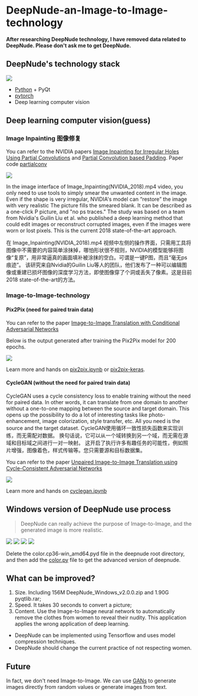 # DeepNude-an-Image-to-Image-technology

**After researching DeepNude technology, I have removed data related to DeepNude. Please don't ask me to get DeepNude.**

## DeepNude's technology stack

![](DeepNude_images/DeepNode_0.png)

+ [Python](https://www.python.org/) + PyQt 
+ [pytorch](https://pytorch.org/)
+ Deep learning computer vision

## Deep learning computer vision(guess)

### Image Inpainting 图像修复
You can refer to the NVIDIA papers [Image Inpainting for Irregular Holes Using Partial Convolutions](https://arxiv.org/abs/1804.07723) and [Partial Convolution based Padding](https://arxiv.org/abs/1811.11718).
Paper code [partialconv](https://github.com/NVIDIA/partialconv)

![](paper_images/2018_NVIDIA_Image_Inpainting.png)

In the image interface of Image_Inpainting(NVIDIA_2018).mp4 video, you only need to use tools to simply smear the unwanted content in the image. Even if the shape is very irregular, NVIDIA's model can “restore” the image with very realistic The picture fills the smeared blank. It can be described as a one-click P picture, and "no ps traces."
The study was based on a team from Nvidia's Guilin Liu et al. who published a deep learning method that could edit images or reconstruct corrupted images, even if the images were worn or lost pixels. This is the current 2018 state-of-the-art approach.

在 Image_Inpainting(NVIDIA_2018).mp4 视频中左侧的操作界面，只需用工具将图像中不需要的内容简单涂抹掉，哪怕形状很不规则，NVIDIA的模型能够将图像“复原”，用非常逼真的画面填补被涂抹的空白。可谓是一键P图，而且“毫无ps痕迹”。
该研究来自Nvidia的Guilin Liu等人的团队，他们发布了一种可以编辑图像或重建已损坏图像的深度学习方法，即使图像穿了个洞或丢失了像素。这是目前2018 state-of-the-art的方法。

### Image-to-Image-technology

#### Pix2Pix (need for paired train data)
You can refer to the paper [Image-to-Image Translation with Conditional Adversarial Networks](https://arxiv.org/abs/1611.07004)

Below is the output generated after training the Pix2Pix model for 200 epochs.

![](paper_images/pix2pix_1.png)

Learn more and hands on [pix2pix.ipynb](https://github.com/tensorflow/docs/blob/master/site/en/r2/tutorials/generative/pix2pix.ipynb) or [pix2pix-keras](https://github.com/williamFalcon/pix2pix-keras).

#### CycleGAN (without the need for paired train data)
CycleGAN uses a cycle consistency loss to enable training without the need for paired data. In other words, it can translate from one domain to another without a one-to-one mapping between the source and target domain.
This opens up the possibility to do a lot of interesting tasks like photo-enhancement, image colorization, style transfer, etc. All you need is the source and the target dataset.
CycleGAN使用循环一致性损失函数来实现训练，而无需配对数据。 换句话说，它可以从一个域转换到另一个域，而无需在源域和目标域之间进行一对一映射。
这开启了执行许多有趣任务的可能性，例如照片增强，图像着色，样式传输等。您只需要源和目标数据集。

You can refer to the paper [Unpaired Image-to-Image Translation using Cycle-Consistent Adversarial Networks](https://arxiv.org/abs/1703.10593)

![](paper_images/2017_Zhu_CycleGAN.png)

Learn more and hands on [cyclegan.ipynb](https://github.com/tensorflow/docs/blob/master/site/en/r2/tutorials/generative/cyclegan.ipynb)


## Windows version of DeepNude use process

> DeepNude can really achieve the purpose of Image-to-Image, and the generated image is more realistic.

![](DeepNude_images/DeepNode_1.png)
![](DeepNude_images/DeepNode_2.png)
![](DeepNude_images/DeepNode_3.png)
![](DeepNude_images/DeepNode_4.png)

Delete the color.cp36-win_amd64.pyd file in the deepnude root directory, and then add the [color.py](color.py) file to get the advanced version of deepnude.

## What can be improved?

1. Size. Including 156M DeepNude_Windows_v2.0.0.zip and 1.90G pyqtlib.rar;
2. Speed. It takes 30 seconds to convert a picture;
3. Content. Use the Image-to-Image neural network to automatically remove the clothes from women to reveal their nudity. This application applies the wrong application of deep learning.

+ DeepNude can be implemented using Tensorflow and uses model compression techniques. 
+ DeepNude should change the current practice of not respecting women.

## Future

In fact, we don't need Image-to-Image. We can use [GANs](https://arxiv.org/abs/1406.2661) to generate images directly from random values or generate images from text.
